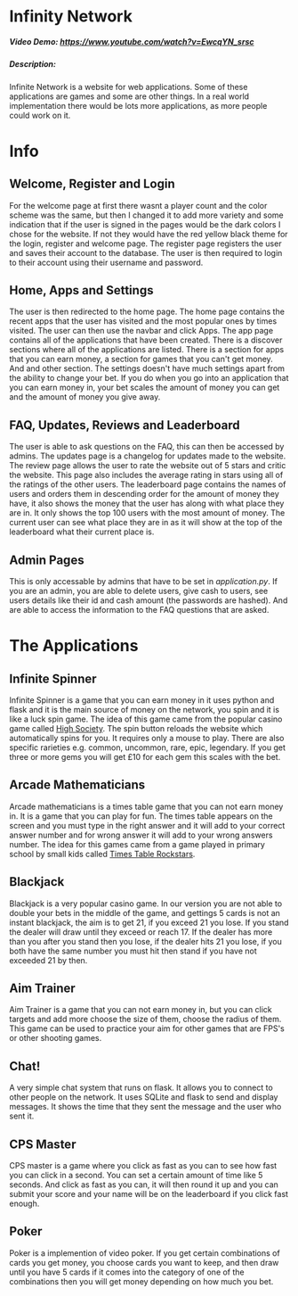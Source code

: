 # Infinity Network
##### Video Demo: https://www.youtube.com/watch?v=EwcqYN_srsc
##### Description:
Infinite Network is a website for web applications. Some of these applications are games and some are other things. In a real world implementation there would be lots more applications, as more people could work on it.
# Info

## **Welcome, Register and Login**
For the welcome page at first there wasnt a player count and the color scheme was the same, but then I changed it to add more variety and some indication that if the user is signed in the pages would be the dark colors I chose for the website. If not they would have the red yellow black theme for the login, register and welcome page. The register page registers the user and saves their account to the database. The user is then required to login to their account using their username and password.

## **Home, Apps and Settings**
The user is then redirected to the home page. The home page contains the recent apps that the user has visited and the most popular ones by times visited. The user can then use the navbar and click Apps. The app page contains all of the applications that have been created. There is a discover sections where all of the applications are listed. There is a section for apps that you can earn money, a section for games that you can't get money. And and other section. The settings doesn't have much settings apart from the ability to change your bet. If you do when you go into an application that you can earn money in, your bet scales the amount of money you can get and the amount of money you give away.

## **FAQ, Updates, Reviews and Leaderboard**
The user is able to ask questions on the FAQ, this can then be accessed by admins. The updates page is a changelog for updates made to the website. The review page allows the user to rate the website out of 5 stars and critic the website. This page also includes the average rating in stars using all of the ratings of the other users. The leaderboard page contains the names of users and orders them in descending order for the amount of money they have, it also shows the money that the user has along with what place they are in. It only shows the top 100 users with the most amount of money. The current user can see what place they are in as it will show at the top of the leaderboard what their current place is.

## **Admin Pages**
This is only accessable by admins that have to be set in *application.py*. If you are an admin, you are able to delete users, give cash to users, see users details like their id and cash amount (the passwords are hashed). And are able to access the information to the FAQ questions that are asked.

# **The Applications**

## **Infinite Spinner**
Infinite Spinner is a game that you can earn money in it uses python and flask and it is the main source of money on the network, you spin and it is like a luck spin game. The idea of this game came from the popular casino game called [High Society](https://casino-games-review.co.uk/slots/high-society). The spin button reloads the website which automatically spins for you. It requires only a mouse to play. There are also specific rarieties e.g. common, uncommon, rare, epic, legendary. If you get three or more gems you will get £10 for each gem this scales with the bet.

## **Arcade Mathematicians**
Arcade mathematicians is a times table game that you can not earn money in. It is a game that you can play for fun. The times table appears on the screen and you must type in the right answer and it will add to your correct answer number and for wrong answer it will add to your wrong answers number. The idea for this games came from a game played in primary school by small kids called [Times Table Rockstars](https://ttrockstars.com/).

## **Blackjack**
Blackjack is a very popular casino game. In our version you are not able to double your bets in the middle of the game, and gettings 5 cards is not an instant blackjack, the aim is to get 21, if you exceed 21 you lose. If you stand the dealer will draw until they exceed or reach 17. If the dealer has more than you after you stand then you lose, if the dealer hits 21 you lose, if you both have the same number you must hit then stand if you have not exceeded 21 by then.

## **Aim Trainer**
Aim Trainer is a game that you can not earn money in, but you can click targets and add more choose the size of them, choose the radius of them. This game can be used to practice your aim for other games that are FPS's or other shooting games.

## **Chat!**
A very simple chat system that runs on flask. It allows you to connect to other people on the network. It uses SQLite and flask to send and display messages. It shows the time that they sent the message and the user who sent it.

## **CPS Master**
CPS master is a game where you click as fast as you can to see how fast you can click in a second. You can set a certain amount of time like 5 seconds. And click as fast as you can, it will then round it up and you can submit your score and your name will be on the leaderboard if you click fast enough.

## **Poker**
Poker is a implemention of video poker. If you get certain combinations of cards you get money, you choose cards you want to keep, and then draw until you have 5 cards if it comes into the category of one of the combinations then you will get money depending on how much you bet.
